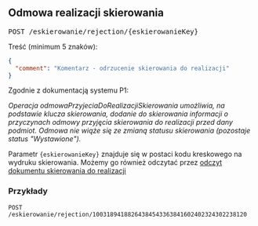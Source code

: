 ## Odmowa realizacji skierowania

<pre>
POST /eskierowanie/rejection/{eskierowanieKey}
</pre>

Treść (minimum 5 znaków):
```json
{
  "comment": "Komentarz - odrzucenie skierowania do realizacji"
}
```

Zgodnie z dokumentacją systemu P1:

*Operacja odmowaPrzyjeciaDoRealizacjiSkierowania umożliwia, na podstawie klucza skierowania, dodanie do skierowania informacji o przyczynach odmowy przyjęcia skierowania do realizacji przed dany podmiot. Odmowa nie wiąże się ze zmianą statusu skierowania (pozostaje status "Wystawione").*

Parametr `{eskierowanieKey}` znajduje się w postaci kodu kreskowego na wydruku skierowania. Możemy go również odczytać przez [odczyt dokumentu skierowania do realizacji](GetReadout.md)

### Przykłady

`POST /eskierowanie/rejection/10031894188264384543363841602402324302238120`
